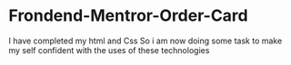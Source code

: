 # Frondend-Mentror-Order-Card
I have completed my html and Css So i am now doing some task to make my self confident with the uses of these technologies
